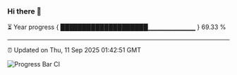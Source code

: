 ### Hi there 👋

⏳ Year progress { ████████████████████▁▁▁▁▁▁▁▁▁▁ } 69.33 %

---

⏰ Updated on Thu, 11 Sep 2025 01:42:51 GMT

![Progress Bar CI](https://github.com/liununu/liununu/workflows/Progress%20Bar%20CI/badge.svg)
